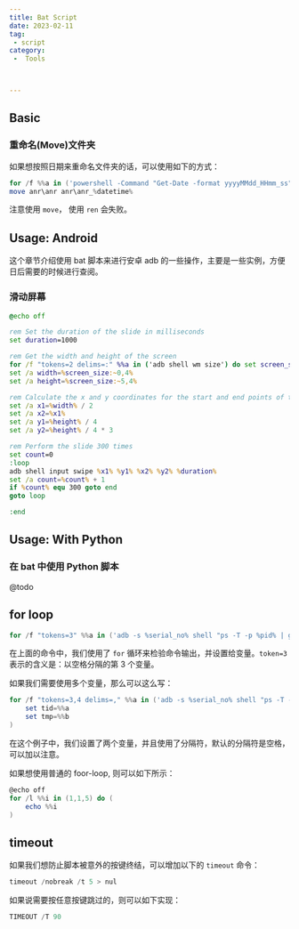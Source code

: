 ```yaml
---
title: Bat Script
date: 2023-02-11
tag:
 - script
category:
 -  Tools



---
```


## Basic

### 重命名(Move)文件夹

如果想按照日期来重命名文件夹的话，可以使用如下的方式：

```powershell
for /f %%a in ('powershell -Command "Get-Date -format yyyyMMdd_HHmm_ss"') do set datetime=%%a
move anr\anr anr\anr_%datetime%
```

注意使用 `move`， 使用 `ren` 会失败。

## Usage: Android

这个章节介绍使用 bat 脚本来进行安卓 adb 的一些操作，主要是一些实例，方便日后需要的时候进行查阅。

### 滑动屏幕

```bat
@echo off

rem Set the duration of the slide in milliseconds
set duration=1000

rem Get the width and height of the screen
for /f "tokens=2 delims=:" %%a in ('adb shell wm size') do set screen_size=%%a
set /a width=%screen_size:~0,4%
set /a height=%screen_size:~5,4%

rem Calculate the x and y coordinates for the start and end points of the slide
set /a x1=%width% / 2
set /a x2=%x1%
set /a y1=%height% / 4
set /a y2=%height% / 4 * 3

rem Perform the slide 300 times
set count=0
:loop
adb shell input swipe %x1% %y1% %x2% %y2% %duration%
set /a count=%count% + 1
if %count% equ 300 goto end
goto loop

:end
```

## Usage: With Python

### 在 bat 中使用 Python 脚本

@todo



## for loop

```powershell
for /f "tokens=3" %%a in ('adb -s %serial_no% shell "ps -T -p %pid% | grep HeapTaskDaemon"') do set tid=%%a
```

在上面的命令中，我们使用了 `for` 循环来检验命令输出，并设置给变量。`token=3` 表示的含义是：以空格分隔的第 3 个变量。

如果我们需要使用多个变量，那么可以这么写：

```powershell
for /f "tokens=3,4 delims=," %%a in ('adb -s %serial_no% shell "ps -T -p %pid% | grep HeapTaskDaemon"') do (
    set tid=%%a
    set tmp=%%b
)
```

在这个例子中，我们设置了两个变量，并且使用了分隔符，默认的分隔符是空格，可以加以注意。

如果想使用普通的 foor-loop, 则可以如下所示：

```powershell
@echo off
for /l %%i in (1,1,5) do (
    echo %%i
)
```



## timeout

如果我们想防止脚本被意外的按键终结，可以增加以下的 `timeout` 命令：

```powershell
timeout /nobreak /t 5 > nul
```

如果说需要按任意按键跳过的，则可以如下实现：

```powershell
TIMEOUT /T 90
```
